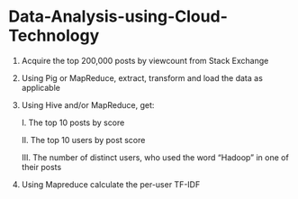 # Data-Analysis-using-Cloud-Technology
1. Acquire the top 200,000 posts by viewcount from Stack Exchange
2. Using Pig or MapReduce, extract, transform and load the data as applicable
3. Using Hive and/or MapReduce, get:

     I.   The top 10 posts by score
  
    II.  The top 10 users by post score
  
   III. The number of distinct users, who used the word “Hadoop” in one of
       their posts
       
4. Using Mapreduce calculate the per-user TF-IDF 
